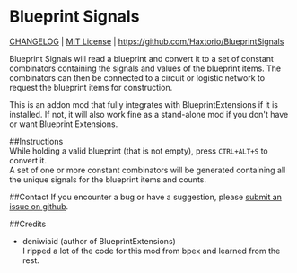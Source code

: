 # Blueprint Signals  
[CHANGELOG](changelog.txt) | [MIT License](LICENSE) | https://github.com/Haxtorio/BlueprintSignals  

Blueprint Signals will read a blueprint and convert it to a set of constant combinators containing
the signals and values of the blueprint items. The combinators can then be connected to a circuit
or logistic network to request the blueprint items for construction.

This is an addon mod that fully integrates with BlueprintExtensions if it is installed. If not, it
will also work fine as a stand-alone mod if you don't have or want Blueprint Extensions.


##Instructions  
While holding a valid blueprint (that is not empty), press `CTRL+ALT+S` to convert it.  
A set of one or more constant combinators will be generated containing all the unique signals for
the blueprint items and counts.

##Contact
If you encounter a bug or have a suggestion, please [submit an issue on github]().  



##Credits  
  - deniwiaid (author of BlueprintExtensions)  
    I ripped a lot of the code for this mod from bpex and learned from the rest.
